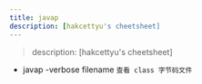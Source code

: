 ```yaml
---
title: javap
description: [hakcettyu's cheetsheet]
---
```


> description: [hakcettyu's cheetsheet]

- javap -verbose filename `查看 class 字节码文件`
